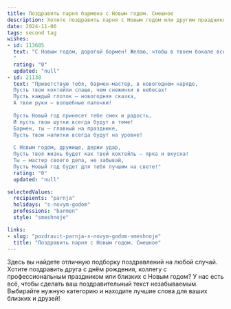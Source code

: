```yaml
---
title: Поздравить парня бармена с Новым годом. Смешное
description: Хотите поздравить парня с Новым годом или другим праздником? Наш ИИ создаст незабываемое поздравление, а вы обязательно выделитесь среди других.  
date: 2024-11-06
tags: second tag
wishes:
- id: 113685
  text: "С Новым годом, дорогой бармен! Желаю, чтобы в твоем бокале всегда было полно не только отличного алкоголя, но и позитива, а  клиенты были настолько довольны, что оставляли не только чаевые, но и  легенды о твоем мастерстве! Пусть в Новом году твой шейкер будет  неистощим, а фантазия — безгранична!  Забудь о похмелье,  встречай Новый год с улыбкой и полной кружкой счастья!
  "
  rating: "0"
  updated: "null"
- id: 21138
  text: "Приветствую тебя, бармен-мастер, в новогоднем наряде,
  Пусть твои коктейли слаще, чем снежинки в небесах!
  Пусть каждый глоток — новогодняя сказка,
  А твои руки — волшебные палочки!
  
  Пусть Новый год принесет тебе смех и радость,
  И пусть твои шутки всегда будут в теме!
  Бармен, ты — главный на празднике,
  Пусть твои напитки всегда будут на уровне!
  
  С Новым годом, дружище, держи удар,
  Пусть твоя жизнь будет как твой коктейль — ярка и вкусна!
  Ты — мастер своего дела, не забывай,
  Пусть Новый год будет для тебя лучшим на свете!"
  rating: "0"
  updated: "null"

selectedValues:
  recipients: "parnja"
  holidays: "s-novym-godom"
  professions: "barmen"
  style: "smeshnoje"

links:
- slug: "pozdravit-parnja-s-novym-godom-smeshnoje"
  title: "Поздравить парня с Новым годом. Смешное"
---
```


Здесь вы найдете отличную подборку поздравлений на любой случай.
Хотите поздравить друга с днём рождения, коллегу с профессиональным праздником или близких с Новым годом? У нас есть всё, чтобы сделать ваш поздравительный текст незабываемым. Выбирайте нужную категорию и находите лучшие слова для ваших близких и друзей!
